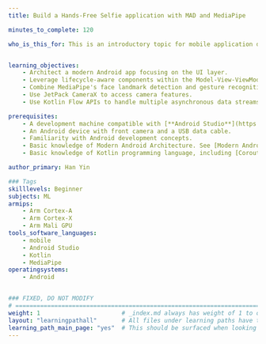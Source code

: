 ```yaml
---
title: Build a Hands-Free Selfie application with MAD and MediaPipe

minutes_to_complete: 120

who_is_this_for: This is an introductory topic for mobile application developers interested in learning how to build an Android selfie app with Modern MediaPipe Multimodal AI, Kotlin flows, and CameraX, using the Modern Android Development (MAD) architecture design.


learning_objectives: 
    - Architect a modern Android app focusing on the UI layer.
    - Leverage lifecycle-aware components within the Model-View-ViewModel (MVVM) architecture.
    - Combine MediaPipe's face landmark detection and gesture recognition for a multimodel selfie solution.
    - Use JetPack CameraX to access camera features.
    - Use Kotlin Flow APIs to handle multiple asynchronous data streams.

prerequisites:
    - A development machine compatible with [**Android Studio**](https://developer.android.com/studio).
    - An Android device with front camera and a USB data cable.
    - Familiarity with Android development concepts.
    - Basic knowledge of Modern Android Architecture. See [Modern Android App Architecture](https://developer.android.com/courses/pathways/android-architecture).
    - Basic knowledge of Kotlin programming language, including [Coroutines](https://kotlinlang.org/docs/coroutines-overview.html) and [Kotlin Flows](https://kotlinlang.org/docs/flow.html).

author_primary: Han Yin

### Tags
skilllevels: Beginner
subjects: ML
armips:
    - Arm Cortex-A
    - Arm Cortex-X
    - Arm Mali GPU
tools_software_languages:
    - mobile
    - Android Studio
    - Kotlin
    - MediaPipe
operatingsystems:
    - Android


### FIXED, DO NOT MODIFY
# ================================================================================
weight: 1                       # _index.md always has weight of 1 to order correctly
layout: "learningpathall"       # All files under learning paths have this same wrapper
learning_path_main_page: "yes"  # This should be surfaced when looking for related content. Only set for _index.md of learning path content.
---
```

